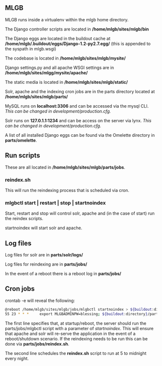 MLGB
----

MLGB runs inside a virtualenv within the mlgb home directory.

The Django controller scripts are located in **/home/mlgb/sites/mlgb/bin**

The Django eggs are located in the buildout cache at **/home/mlgb/.buildout/eggs/Django-1.2-py2.7.egg/** (this is appended to the syspath in mlgb.wsgi)

The codebase is located in **/home/mlgb/sites/mlgb/mysite/**

Django settings.py and all apache WSGI settings are in **/home/mlgb/sites/mlgg/mysite/apache/**

The static media is located in **/home/mlgb/sites/mlgb/static/**

Solr, apache and the indexing cron jobs are in the parts directory located at **/home/mlgb/sites/mlgb/parts/**

MySQL runs on **localhost:3306** and can be accessed via the mysql CLI. *This can be changed in development/production.cfg.*

Solr runs on **127.0.1.1:1234** and can be access on the server via lynx. *This can be changed in development/production.cfg.*

A list of all installed Django eggs can be found via the Omelette directory in **parts/omelette**.

Run scripts
-----------

These are all located in **/home/mlgb/sites/mlgb/parts/jobs**.

### reindex.sh 

This will run the reindexing process that is scheduled via cron.

### mlgbctl start | restart | stop | startnoindex

Start, restart and stop will control solr, apache and (in the case of start) run the reindex scripts.

startnoindex will start solr and apache.

Log files
---------

Log files for solr are in **parts/solr/logs/**

Log files for reindexing are in **parts/jobs/**

In the event of a reboot there is a reboot log in **parts/jobs/**

Cron jobs
---------

crontab -e will reveal the following:

```bash
@reboot /home/mlgb/sites/mlgb/jobs/mlgbctl startnoindex > ${buildout:directory}/parts/jobs/reboot.log 2>&1
55 23 * * *     export MLGBADMINPW=blessing; ${buildout:directory}/parts/jobs/reindex.sh > ${buildout:directory}/parts/jobs/reindex.log 2>&1
```

The first line specifies that, at startup/reboot, the server should run the parts/jobs/mlgbctl script with a parameter of *startnoindex*. This will ensure that apache and solr will re-serve the application in the event of a reboot/shutdown scenario. If the reindexing needs to be run this can be done via **parts/jobs/reindex.sh**.

The second line schedules the **reindex.sh** script to run at 5 to midnight every night.


